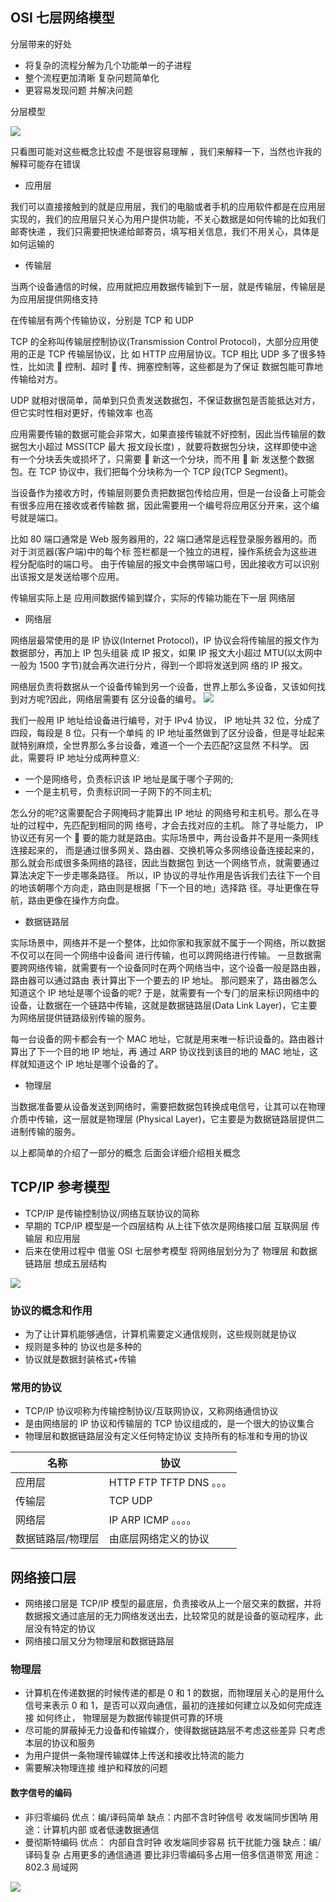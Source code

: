 ## OSI 七层网络模型

分层带来的好处

- 将复杂的流程分解为几个功能单一的子进程
- 整个流程更加清晰 复杂问题简单化
- 更容易发现问题 并解决问题

分层模型

![](OSI/osi_01.png)

只看图可能对这些概念比较虚 不是很容易理解 ，我们来解释一下，当然也许我的解释可能存在错误

- 应用层

我们可以直接接触到的就是应用层，我们的电脑或者手机的应用软件都是在应用层实现的，我们的应用层只关心为用户提供功能，不关心数据是如何传输的比如我们邮寄快递 ，我们只需要把快递给邮寄员，填写相关信息，我们不用关心，具体是如何运输的

- 传输层

当两个设备通信的时候，应用就把应用数据传输到下一层，就是传输层，传输层是为应用层提供网络支持

在传输层有两个传输协议，分别是 TCP 和 UDP

TCP 的全称叫传输层控制协议(Transmission Control Protocol)，大部分应用使用的正是 TCP 传输层协议，比 如 HTTP 应用层协议。TCP 相比 UDP 多了很多特性，比如流 􏰀 控制、超时 􏰁 传、拥塞控制等，这些都是为了保证 数据包能可靠地传输给对方。

UDP 就相对很简单，简单到只负责发送数据包，不保证数据包是否能抵达对方，但它实时性相对更好，传输效率 也高

应用需要传输的数据可能会非常大，如果直接传输就不好控制，因此当传输层的数据包大小超过 MSS(TCP 最大 报文段⻓度) ，就要将数据包分块，这样即使中途有一个分块丢失或损坏了，只需要 􏰁 新这一个分块，而不用 􏰁 新 发送整个数据包。在 TCP 协议中，我们把每个分块称为一个 TCP 段(TCP Segment)。

当设备作为接收方时，传输层则要负责把数据包传给应用，但是一台设备上可能会有很多应用在接收或者传输数 据，因此需要用一个编号将应用区分开来，这个编号就是端口。

比如 80 端口通常是 Web 服务器用的，22 端口通常是远程登录服务器用的。而对于浏览器(客户端)中的每个标 签栏都是一个独立的进程，操作系统会为这些进程分配临时的端口号。
由于传输层的报文中会携带端口号，因此接收方可以识别出该报文是发送给哪个应用。

传输层实际上是 应用间数据传输到媒介，实际的传输功能在下一层 网络层

- 网络层

网络层最常使用的是 IP 协议(Internet Protocol)，IP 协议会将传输层的报文作为数据部分，再加上 IP 包头组装 成 IP 报文，如果 IP 报文大小超过 MTU(以太网中一般为 1500 字节)就会再次进行分片，得到一个即将发送到网 络的 IP 报文。

网络层负责将数据从一个设备传输到另一个设备，世界上那么多设备，又该如何找到对方呢?因此，网络层需要有
区分设备的编号。
![](OSI/tcp_02.png)

我们一般用 IP 地址给设备进行编号，对于 IPv4 协议， IP 地址共 32 位，分成了四段，每段是 8 位。只有一个单纯 的 IP 地址虽然做到了区分设备，但是寻址起来就特别麻烦，全世界那么多台设备，难道一个一个去匹配?这显然 不科学。
因此，需要将 IP 地址分成两种意义:

- 一个是网络号，负责标识该 IP 地址是属于哪个子网的;
- 一个是主机号，负责标识同一子网下的不同主机;

怎么分的呢?这需要配合子网掩码才能算出 IP 地址 的网络号和主机号。那么在寻址的过程中，先匹配到相同的网
络号，才会去找对应的主机。
除了寻址能力， IP 协议还有另一个 􏰁 要的能力就是路由。实际场景中，两台设备并不是用一条网线连接起来的， 而是通过很多网关、路由器、交换机等众多网络设备连接起来的，那么就会形成很多条网络的路径，因此当数据包 到达一个网络节点，就需要通过算法决定下一步走哪条路径。
所以，IP 协议的寻址作用是告诉我们去往下一个目的地该朝哪个方向走，路由则是根据「下一个目的地」选择路 径。寻址更像在导航，路由更像在操作方向盘。

- 数据链路层

实际场景中，网络并不是一个整体，比如你家和我家就不属于一个网络，所以数据不仅可以在同一个网络中设备间
进行传输，也可以跨网络进行传输。
一旦数据需要跨网络传输，就需要有一个设备同时在两个网络当中，这个设备一般是路由器，路由器可以通过路由 表计算出下一个要去的 IP 地址。
那问题来了，路由器怎么知道这个 IP 地址是哪个设备的呢?
于是，就需要有一个专⻔的层来标识网络中的设备，让数据在一个链路中传输，这就是数据链路层(Data Link Layer)，它主要为网络层提供链路级别传输的服务。

每一台设备的网卡都会有一个 MAC 地址，它就是用来唯一标识设备的。路由器计算出了下一个目的地 IP 地址，再 通过 ARP 协议找到该目的地的 MAC 地址，这样就知道这个 IP 地址是哪个设备的了。

- 物理层

当数据准备要从设备发送到网络时，需要把数据包转换成电信号，让其可以在物理介质中传输，这一层就是物理层 (Physical Layer)，它主要是为数据链路层提供二进制传输的服务。

以上都简单的介绍了一部分的概念 后面会详细介绍相关概念

## TCP/IP 参考模型

- TCP/IP 是传输控制协议/网络互联协议的简称
- 早期的 TCP/IP 模型是一个四层结构 从上往下依次是网络接口层 互联网层 传输层 和应用层
- 后来在使用过程中 借鉴 OSI 七层参考模型 将网络层划分为了 物理层 和数据链路层 想成五层结构

![](OSI/tcp.jpeg)

### 协议的概念和作用

- 为了让计算机能够通信，计算机需要定义通信规则，这些规则就是协议
- 规则是多种的 协议也是多种的
- 协议就是数据封装格式+传输

### 常用的协议

- TCP/IP 协议呗称为传输控制协议/互联网协议，又称网络通信协议
- 是由网络层的 IP 协议和传输层的 TCP 协议组成的，是一个很大的协议集合
- 物理层和数据链路层没有定义任何特定协议 支持所有的标准和专用的协议

| 名称              | 协议                     |
| ----------------- | ------------------------ |
| 应用层            | HTTP FTP TFTP DNS 。。。 |
| 传输层            | TCP UDP                  |
| 网络层            | IP ARP ICMP 。。。。     |
| 数据链路层/物理层 | 由底层网络定义的协议     |

## 网络接口层

- 网络接口层是 TCP/IP 模型的最底层，负责接收从上一个层交来的数据，并将数据报文通过底层的无力网络发送出去，比较常见的就是设备的驱动程序，此层没有特定的协议
- 网络接口层又分为物理层和数据链路层

### 物理层

- 计算机在传递数据的时候传递的都是 0 和 1 的数据，而物理层关心的是用什么信号来表示 0 和 1，是否可以双向通信，最初的连接如何建立以及如何完成连接 如何终止，
  物理层是为数据传输提供可靠的环境
- 尽可能的屏蔽掉无力设备和传输媒介，使得数据链路层不考虑这些差异 只考虑本层的协议和服务
- 为用户提供一条物理传输媒体上传送和接收比特流的能力
- 需要解决物理连接 维护和释放的问题

#### 数字信号的编码

- 非归零编码
  优点：编/译码简单
  缺点：内部不含时钟信号 收发端同步困呐
  用途：计算机内部 或者低速数据通信
- 曼彻斯特编码
  优点： 内部自含时钟 收发端同步容易 抗干扰能力强
  缺点：编/译码复杂 占用更多的通信通道 要比非归零编码多占用一倍多信道带宽
  用途：802.3 局域网

![](OSI/tcp_03.jpeg)
